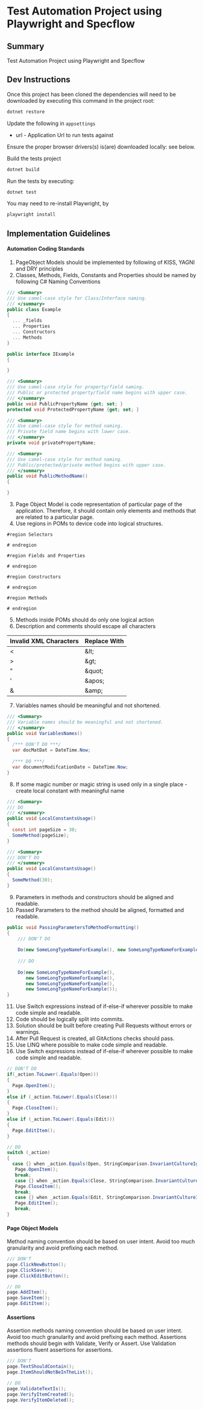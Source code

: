 # Test Automation Project using Playwright and Specflow

## Summary
Test Automation Project using Playwright and Specflow

## Dev Instructions

Once this project has been cloned the dependencies will need to be downloaded by executing this command in the project root:

```bash
dotnet restore
```

Update the following in `appsettings`

- url - Application Url to run tests against

Ensure the proper browser drivers(s) is(are) downloaded locally: see below.

Build the tests project

```bash
dotnet build
```

Run the tests by executing:

```bash
dotnet test
```

You may need to re-install Playwright, by

```bash
playwright install
```

## Implementation Guidelines

#### Automation Coding Standards

1. PageObject Models should be implemented by following of KISS, YAGNI and DRY principles
2. Classes, Methods, Fields, Constants and Properties should be named by following C# Naming Conventions
``` C#
/// <Summary>
/// Use camel-case style for Class/Interface naming.
/// </summary>
public class Example
{
  ... _fields
  ... Properties
  ... Constructors
  ... Methods
}

public interface IExample
{

}

/// <Summary>
/// Use camel-case style for property/field naming.
/// Public or protected property/field name begins with upper case.
/// </summary>
public void PublicPropertyName {get; set; }
protected void ProtectedPropertyName {get; set; }

/// <Summary>
/// Use camel-case style for method naming.
/// Private field name begins with lower case.
/// </summary>
private void privatePropertyName;

/// <Summary>
/// Use camel-case style for method naming.
/// Public/protected/private method begins with upper case.
/// </summary>
public void PublicMethodName()
{

}
```

3. Page Object Model is code representation of particular page of the application. Therefore, it should contain only elements and methods that are related to a particular page.
4. Use regions in POMs to device code into logical structures.
```
#region Selectors

# endregion

#region Fields and Properties

# endregion

#region Constructors

# endregion

#region Methods

# endregion
```

5. Methods inside POMs should do only one logical action
6. Description and comments should escape all characters

| Invalid XML Characters| Replace With|
| --------------------- |------------ |
| <                     | \&lt;       |
| >                     | \&gt;       |
| "                     | \&quot;     |
| '                     | \&apos;     |
| &                     | \&amp;      |

7. Variables names should be meaningful and not shortened. 
```c#
/// <Summary>
/// Variable names should be meaningful and not shortened.
/// </summary>
public void VariablesNames()
{
  /*** DON'T DO ***/
  var docMatDat = DateTime.Now;
  
  /*** DO ***/
  var documentModifcationDate = DateTime.Now;
}
```
8. If some magic number or magic string is used only in a single place - create local constant with meaningful name
```c#
/// <Summary>
/// DO
/// </summary>
public void LocalConstantsUsage()
{
  const int pageSize = 30;
  SomeMethod(pageSize);
}

/// <Summary>
/// DON'T DO
/// </summary>
public void LocalConstantsUsage()
{
  SomeMethod(30);
}
```
9. Parameters in methods and constructors should be aligned and readable.
10. Passed Parameters to the method should be aligned, formatted and readable.
```c#
public void PassingParametersToMethodFormatting()
{
    /// DON'T DO
    
    Do(new SomeLongTypeNameForExample(), new SomeLongTypeNameForExample(), new SomeLongTypeNameForExample(), new SomeLongTypeNameForExample());
    
    /// DO
    
    Do(new SomeLongTypeNameForExample(), 
       new SomeLongTypeNameForExample(), 
       new SomeLongTypeNameForExample(), 
       new SomeLongTypeNameForExample());   
}
```
11. Use Switch expressions instead of if-else-if wherever possible to make code simple and readable.
12. Code should be logically split into commits.
13. Solution should be built before creating Pull Requests without errors or warnings.
14. After Pull Request is created, all GitActions checks should pass.
15. Use LINQ where possible to make code simple and readable.
16. Use Switch expressions instead of if-else-if wherever possible to make code simple and readable.
```c#
// DON'T DO
if(_action.ToLower(.Equals(Open)))
{
  Page.OpenItem();
}
else if (_action.ToLower(.Equals(Close)))
{
  Page.CloseItem();
}
else if (_action.ToLower(.Equals(Edit)))
{
  Page.EditItem();
}

// DO
switch (_action)
{
  case {} when _action.Equals(Open, StringComparison.InvariantCultureIgnoreCase):
   Page.OpenItem();
   break;
   case {} when _action.Equals(Close, StringComparison.InvariantCultureIgnoreCase):
   Page.CloseItem();
   break;
   case {} when _action.Equals(Edit, StringComparison.InvariantCultureIgnoreCase):
   Page.EditItem();
   break;
}
```
#### Page Object Models

Method naming convention should be based on user intent. Avoid too much granularity and avoid prefixing each method.
```c#
/// DON'T 
page.ClickNewButton();
page.ClickSave();
page.ClickEditButton();

// DO
page.AddItem();
page.SaveItem();
page.EditItem();
```
#### Assertions

Assertion methods naming convention should be based on user intent. Avoid too much granularity and avoid prefixing each method.
Assertions methods should begin with Validate, Verify or Assert.
Use Validation assertions fluent assertions for assertions.

```c#
/// DON'T 
page.TextShouldContain();
page.ItemShouldNotBeInTheList();

// DO
page.ValidateTextIs();
page.VerifyItemCreated();
page.VerifyItemDeleted();
```



